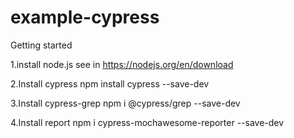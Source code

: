 # example-cypress
Getting started

1.install node.js
see in
https://nodejs.org/en/download

2.Install cypress
npm install cypress --save-dev

3.Install cypress-grep
npm i @cypress/grep --save-dev

4.Install report
npm i cypress-mochawesome-reporter --save-dev
